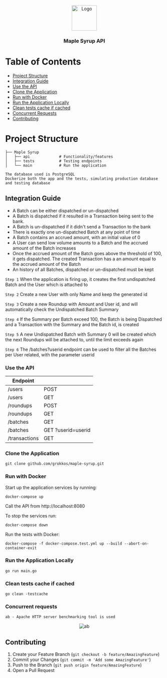 <br />
<p align="center">
  <a href="https://github.com/gerokkos/clerk">
    <img src="https://i.ibb.co/pZvbmrs/901de892-68c5-44a2-9810-2dc6b9498931-200x200.png" alt="Logo" width="80" height="80">
  </a>
  <h3 align="center">Maple Syrup API</h3>
</p>

# Table of Contents

* [Project Structure](#project-structure)
* [Integration Guide ](#integration-guid)
* [Use the API](#use-the-api)
* [Clone the Application](#clone-the-application)
* [Run with Docker](#run-with-docker)
* [Run the Application Locally](#run-the-application-locally)
* [Clean tests cache if cached](#clean-tests-cache-if-cached)
* [Concurrent Requests](#concurrent-requests)
* [Contributing](#contributing)





# Project Structure


    ├── Maple Syrup                    
    │   ├── api             # Functionality/features
    │   ├── tests           # Testing endpoints  
    │   └── main            # Run the application

    The database used is PostgreSQL
    Dockerize both the app and the tests, simulating production database and testing database



## Integration Guide 

* A Batch can be either dispatched or un-dispatched
* A Batch is dispatched if it resulted in a Transaction being sent to the bank.
* A Batch is un-dispatched if it didn't send a Transaction to the bank
* There is exactly one un-dispatched Batch at any point of time
* A Batch contains an accrued amount, with an initial value of 0
* A User can send low volume amounts to a Batch and the accrued amount of the Batch increases
* Once the accrued amount of the Batch goes above the threshold of 100, it gets dispatched. The created Transaction has a an amount equal to the accrued  amount of the Batch
* An history of all Batches, dispatched or un-dispatched must be kept

``
Step 1
``
When the application is firing up, it creates the first undispatched Batch and the User which is attached to


``
Step 2
``
Create a new User with only Name and keep the generated id


``
Step 3
``
Create a new Roundup with Amount and User id, and will automatically check the Undispatched Batch Summary


``
Step 4
``
If the Summary per Batch exceed 100, the Batch is being Dispatched and a Transaction with the Summary and the Batch id, is created


``
Step 5
``
A new Undispatched Batch with Summary 0 will be created which the next Roundups will be attached to, until the limit exceeds again


``
Step 6
``
The /batches?userid endpoint can be used to filter all the Batches per User related, with the parameter userid


### Use the API

| Endpoint         |                              |   
| -------------    | -----------------------------|
| /users           | POST                         |
| /users           | GET                          |
| /roundups        | POST                         |
| /roundups        | GET                          |
| /batches         | GET                          |
| /batches         | GET ?userid=userid           |
| /transactions    | GET                          |





### Clone the Application

``
git clone github.com/grokkos/maple-syrup.git
``


### Run with Docker

Start up the application services by running:

``
docker-compose up
``

Call the API from http://localhost:8080


To stop the services run: 

``
docker-compose down
``


Run the tests with Docker:

``
docker-compose -f docker-compose.test.yml up --build --abort-on-container-exit
``




### Run the Application Locally


``
go run main.go
``


### Clean tests cache if cached


``
go clean -testcache
``

### Concurrent requests


``
ab - Apache HTTP server benchmarking tool is used 
``
<p align="center">
    <img src="https://i.ibb.co/jv2f0pL/ab.png" alt="ab" border="0"></a>
</p>


## Contributing

1. Create your Feature Branch (`git checkout -b feature/AmazingFeature`)
3. Commit your Changes (`git commit -m 'Add some AmazingFeature'`)
4. Push to the Branch (`git push origin feature/AmazingFeature`)
5. Open a Pull Request

